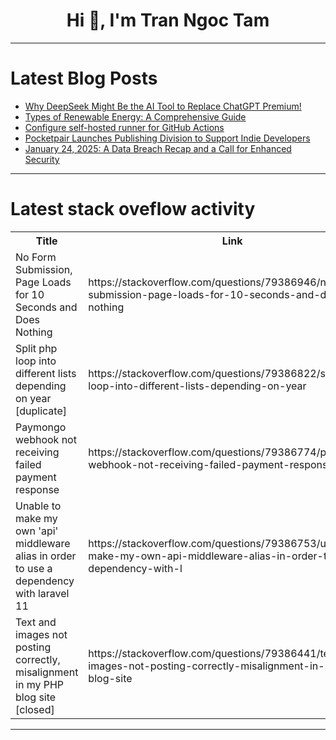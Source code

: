 <h1 align="center">Hi 👋, I'm Tran Ngoc Tam</h1>

---

# Latest Blog Posts 
<!-- BLOG-POST-LIST:START -->
- [Why DeepSeek Might Be the AI Tool to Replace ChatGPT Premium!](https://dev.to/joodi/why-deepseek-might-be-the-ai-tool-to-replace-chatgpt-premium-4mp5)
- [Types of Renewable Energy: A Comprehensive Guide](https://dev.to/scitech-insights/types-of-renewable-energy-a-comprehensive-guide-3kdh)
- [Configure self-hosted runner for GitHub Actions](https://dev.to/busycaesar/configure-self-hosted-runner-for-github-actions-j1b)
- [Pocketpair Launches Publishing Division to Support Indie Developers](https://dev.to/devcoder77/pocketpair-launches-publishing-division-to-support-indie-developers-4e2n)
- [January 24, 2025: A Data Breach Recap and a Call for Enhanced Security](https://dev.to/seosiri/january-24-2025-a-data-breach-recap-and-a-call-for-enhanced-security-1hhm)
<!-- BLOG-POST-LIST:END -->

---

# Latest stack oveflow activity
<table>
  <tr><th>Title</th><th>Link</th></tr>
  <!-- STACKOVERFLOW:START --><tr><td>No Form Submission, Page Loads for 10 Seconds and Does Nothing</td><td>https://stackoverflow.com/questions/79386946/no-form-submission-page-loads-for-10-seconds-and-does-nothing</td></tr><tr><td>Split php loop into different lists depending on year [duplicate]</td><td>https://stackoverflow.com/questions/79386822/split-php-loop-into-different-lists-depending-on-year</td></tr><tr><td>Paymongo webhook not receiving failed payment response</td><td>https://stackoverflow.com/questions/79386774/paymongo-webhook-not-receiving-failed-payment-response</td></tr><tr><td>Unable to make my own &#39;api&#39; middleware alias in order to use a dependency with laravel 11</td><td>https://stackoverflow.com/questions/79386753/unable-to-make-my-own-api-middleware-alias-in-order-to-use-a-dependency-with-l</td></tr><tr><td>Text and images not posting correctly, misalignment in my PHP blog site [closed]</td><td>https://stackoverflow.com/questions/79386441/text-and-images-not-posting-correctly-misalignment-in-my-php-blog-site</td></tr><!-- STACKOVERFLOW:END -->
</table>

---


